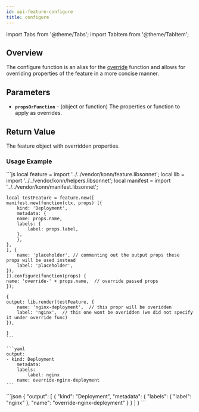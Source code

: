 ```yaml
---
id: api-feature-configure
title: configure
---
```


import Tabs from '@theme/Tabs';
import TabItem from '@theme/TabItem';



## Overview
The configure function is an alias for the [override](api-feature-override) function and allows for overriding properties of the feature in a more concise manner.
## Parameters
- **`propsOrFunction`** - (object or function) The properties or function to apply as overrides.

## Return Value

The feature object with overridden properties.

### Usage Example


<Tabs>
    <TabItem value="jsonnet" label="Jsonnet" default>
    ```js
    local feature = import '../../vendor/konn/feature.libsonnet';
    local lib = import '../../vendor/konn/helpers.libsonnet';
    local manifest = import '../../vendor/konn/manifest.libsonnet';

    local testFeature = feature.new([
    manifest.new(function(ctx, props) [{
        kind: 'Deployment',
        metadata: {
        name: props.name,
        labels: {
            label: props.label,
        },
        },
    }, 
    ], {
        name: 'placeholder', // commenting out the output props these props will be used instead
        label: 'placeholder',
    }),
    ]).configure(function(props) {
    name: 'override-' + props.name,  // override passed props
    });

    {
    output: lib.render(testFeature, {
        name: 'nginx-deployment',  // this propr will be overidden
        label: 'nginx',  // this one wont be overidden (we did not specify it under override func)
    }),

    }
    ```
  </TabItem>
  <TabItem value="yaml" label="YAML Output">

    ```yaml
    output:
    - kind: Deployment
        metadata:
        labels:
            label: nginx
        name: override-nginx-deployment
    ```
  </TabItem>
  <TabItem value="json" label="JSON Output">
    ```json
    {
    "output": [
        {
            "kind": "Deployment",
            "metadata": {
                "labels": {
                "label": "nginx"
                },
                "name": "override-nginx-deployment"
            }
        }
    ]
    }
    ```  
    </TabItem>
</Tabs>